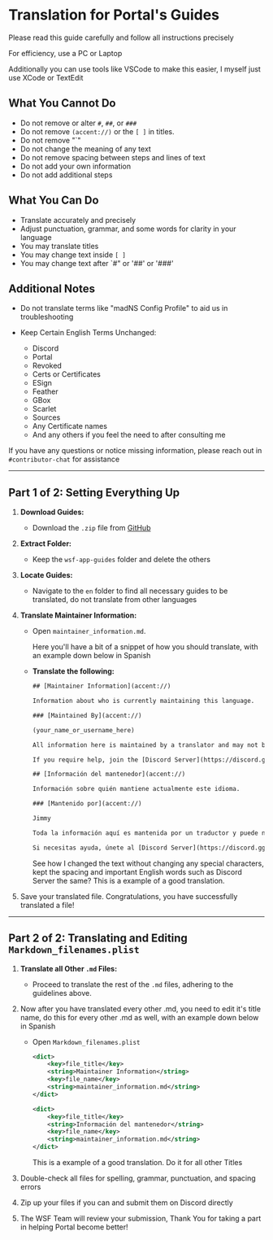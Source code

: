 # Translation for Portal's Guides

Please read this guide carefully and follow all instructions precisely

For efficiency, use a PC or Laptop

Additionally you can use tools like VSCode to make this easier, I myself just use XCode or TextEdit

## What You **Cannot** Do
- Do not remove or alter `#`, `##`, or `###`
- Do not remove `(accent://)` or the `[ ]` in titles.
- Do not remove "`"
- Do not change the meaning of any text
- Do not remove spacing between steps and lines of text
- Do not add your own information
- Do not add additional steps

## What You **Can** Do
- Translate accurately and precisely
- Adjust punctuation, grammar, and some words for clarity in your language
- You may translate titles
- You may change text inside `[ ]`
- You may change text after `#" or '##' or '###'

## Additional Notes
- Do not translate terms like "madNS Config Profile" to aid us in troubleshooting
  
- Keep Certain English Terms Unchanged:
  - Discord
  - Portal
  - Revoked
  - Certs or Certificates
  - ESign
  - Feather
  - GBox
  - Scarlet
  - Sources
  - Any Certificate names
  - And any others if you feel the need to after consulting me

If you have any questions or notice missing information, please reach out in `#contributor-chat` for assistance

---

## Part 1 of 2: Setting Everything Up

1. **Download Guides:**
   - Download the `.zip` file from [GitHub](https://github.com/WhySooooFurious/Ultimate-Sideloading-Guide/archive/refs/heads/main.zip)

2. **Extract Folder:**
   - Keep the `wsf-app-guides` folder and delete the others

3. **Locate Guides:**
   - Navigate to the `en` folder to find all necessary guides to be translated, do not translate from other languages

4. **Translate Maintainer Information:**
   - Open `maintainer_information.md`.
     
     Here you'll have a bit of a snippet of how you should translate, with an example down below in Spanish

   - **Translate the following:**
   
     ```xml
     ## [Maintainer Information](accent://)

     Information about who is currently maintaining this language.

     ### [Maintained By](accent://)

     (your_name_or_username_here)

     All information here is maintained by a translator and may not be accurate or up to date.

     If you require help, join the [Discord Server](https://discord.gg/wsf)
     ```
    
     ```xml
     ## [Información del mantenedor](accent://)

     Información sobre quién mantiene actualmente este idioma.

     ### [Mantenido por](accent://)

     Jimmy

     Toda la información aquí es mantenida por un traductor y puede no ser precisa o no estar actualizada.

     Si necesitas ayuda, únete al [Discord Server](https://discord.gg/wsf)
     ```

     See how I changed the text without changing any special characters, kept the spacing and important English words such as Discord Server the same?
     This is a example of a good translation.

5. Save your translated file. Congratulations, you have successfully translated a file!

---

## Part 2 of 2: Translating and Editing `Markdown_filenames.plist`

1. **Translate all Other `.md` Files:**
   - Proceed to translate the rest of the `.md` files, adhering to the guidelines above.

2. Now after you have translated every other .md, you need to edit it's title name, do this for every other .md as well, with an example down below in Spanish
   
   - Open `Markdown_filenames.plist`
     
     ```xml
     <dict>
         <key>file_title</key>
         <string>Maintainer Information</string>
         <key>file_name</key>
         <string>maintainer_information.md</string>
     </dict>
     ```
     ```xml
     <dict>
         <key>file_title</key>
         <string>Información del mantenedor</string>
         <key>file_name</key>
         <string>maintainer_information.md</string>
     </dict>
     ```
     
     This is a example of a good translation. Do it for all other Titles

4. Double-check all files for spelling, grammar, punctuation, and spacing errors

5. Zip up your files if you can and submit them on Discord directly

6. The WSF Team will review your submission, Thank You for taking a part in helping Portal become better!
